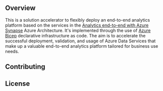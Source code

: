 ## Overview
This is a solution accelerator to flexibly deploy an end-to-end analytics platform based on the services in the [Analytics end-to-end with Azure Synapse](https://docs.microsoft.com/en-us/azure/architecture/example-scenario/dataplate2e/data-platform-end-to-end) Azure Architecture. It's implemented through the use of [Azure Bicep](https://github.com/Azure/bicep) declarative infrastructure as code. The aim is to accelerate the successful deployment, validation, and usage of Azure Data Services that make up a valuable end-to-end analytics platform tailored for business use needs.

## Contributing



## License


